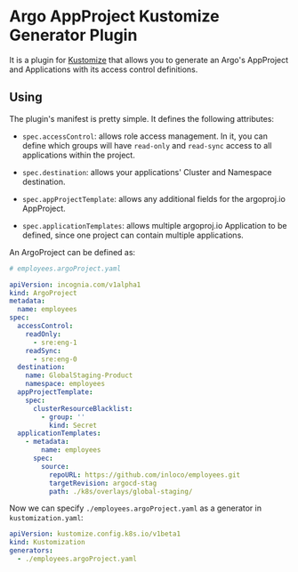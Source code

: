 # Argo AppProject Kustomize Generator Plugin

It is a plugin for [Kustomize](https://github.com/kubernetes-sigs/kustomize) that allows you to generate an Argo's
AppProject and Applications with its access control definitions.

## Using

The plugin's manifest is pretty simple. It defines the following attributes:

- `spec.accessControl`: allows role access management. In it, you can define which groups will have `read-only`
  and `read-sync`
  access to all applications within the project.

- `spec.destination`: allows your applications' Cluster and Namespace destination.

- `spec.appProjectTemplate`: allows any additional fields for the argoproj.io AppProject.

- `spec.applicationTemplates`: allows multiple argoproj.io Application to be defined, since one project can contain
  multiple applications.

An ArgoProject can be defined as:

```yaml
# employees.argoProject.yaml

apiVersion: incognia.com/v1alpha1
kind: ArgoProject
metadata:
  name: employees
spec:
  accessControl:
    readOnly:
      - sre:eng-1
    readSync:
      - sre:eng-0
  destination:
    name: GlobalStaging-Product
    namespace: employees
  appProjectTemplate:
    spec:
      clusterResourceBlacklist:
        - group: ''
          kind: Secret
  applicationTemplates:
    - metadata:
        name: employees
      spec:
        source:
          repoURL: https://github.com/inloco/employees.git
          targetRevision: argocd-stag
          path: ./k8s/overlays/global-staging/
```

Now we can specify `./employees.argoProject.yaml` as a generator in `kustomization.yaml`:

```yaml
apiVersion: kustomize.config.k8s.io/v1beta1
kind: Kustomization
generators:
  - ./employees.argoProject.yaml
```
